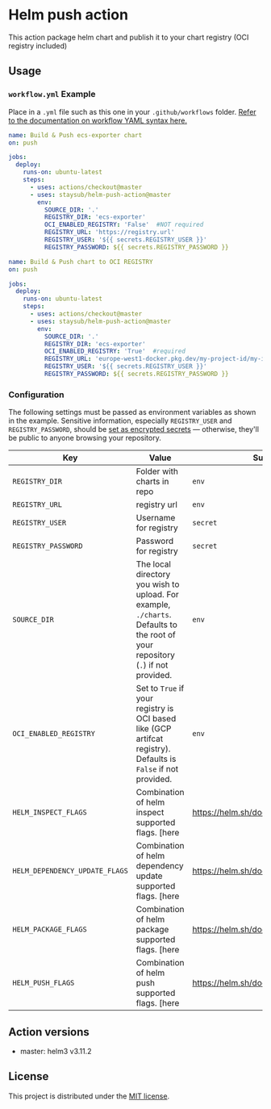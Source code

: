 # Helm push action

This action package helm chart and publish it to your chart registry (OCI registry included)

## Usage

### `workflow.yml` Example

Place in a `.yml` file such as this one in your `.github/workflows`
folder. [Refer to the documentation on workflow YAML syntax here.](https://help.github.com/en/articles/workflow-syntax-for-github-actions)

```yaml
name: Build & Push ecs-exporter chart
on: push

jobs:
  deploy:
    runs-on: ubuntu-latest
    steps:
      - uses: actions/checkout@master
      - uses: staysub/helm-push-action@master
        env:
          SOURCE_DIR: '.'
          REGISTRY_DIR: 'ecs-exporter'
          OCI_ENABLED_REGISTRY: 'False'  #NOT required
          REGISTRY_URL: 'https://registry.url'
          REGISTRY_USER: '${{ secrets.REGISTRY_USER }}'
          REGISTRY_PASSWORD: ${{ secrets.REGISTRY_PASSWORD }}
```

```yaml
name: Build & Push chart to OCI REGISTRY
on: push

jobs:
  deploy:
    runs-on: ubuntu-latest
    steps:
      - uses: actions/checkout@master
      - uses: staysub/helm-push-action@master
        env:
          SOURCE_DIR: '.'
          REGISTRY_DIR: 'ecs-exporter'
          OCI_ENABLED_REGISTRY: 'True'  #required
          REGISTRY_URL: 'europe-west1-docker.pkg.dev/my-project-id/my-image-registry/' #DO NOT add the oci protocol "oci://"
          REGISTRY_USER: '${{ secrets.REGISTRY_USER }}'
          REGISTRY_PASSWORD: ${{ secrets.REGISTRY_PASSWORD }}
```

### Configuration

The following settings must be passed as environment variables as shown in the example. Sensitive information,
especially `REGISTRY_USER` and `REGISTRY_PASSWORD`, should
be [set as encrypted secrets](https://help.github.com/en/articles/virtual-environments-for-github-actions#creating-and-using-secrets-encrypted-variables) —
otherwise, they'll be public to anyone browsing your repository.

| Key                            | Value                                                                                                                           | Suggested Type                                | Required |
|--------------------------------|---------------------------------------------------------------------------------------------------------------------------------|-----------------------------------------------|----------|
| `REGISTRY_DIR`                 | Folder with charts in repo                                                                                                      | `env`                                         | **Yes**  |
| `REGISTRY_URL`                 | registry url                                                                                                                    | `env`                                         | **Yes**  |
| `REGISTRY_USER`                | Username for registry                                                                                                           | `secret`                                      | **Yes**  |
| `REGISTRY_PASSWORD`            | Password for registry                                                                                                           | `secret`                                      | **Yes**  |
| `SOURCE_DIR`                   | The local directory you wish to upload. For example, `./charts`. Defaults to the root of your repository (`.`) if not provided. | `env`                                         | No       |
| `OCI_ENABLED_REGISTRY`         | Set to `True` if your registry is OCI based like (GCP artifcat registry). Defaults is `False` if not provided.                  | `env`                                         | No       |
| `HELM_INSPECT_FLAGS`           | Combination of helm inspect supported flags. [here                                                                              | https://helm.sh/docs/helm/helm_inspect/]      | `env`    | No       |
| `HELM_DEPENDENCY_UPDATE_FLAGS` | Combination of helm dependency update supported flags. [here                                                                    | https://helm.sh/docs/helm/dependency_update/] | `env`    | No       |
| `HELM_PACKAGE_FLAGS`           | Combination of helm package supported flags. [here                                                                              | https://helm.sh/docs/helm/helm_package/]      | `env`    | No       |
| `HELM_PUSH_FLAGS`              | Combination of helm push supported flags. [here                                                                                 | https://helm.sh/docs/helm/helm_push/]         | `env`    | No       |

## Action versions

- master: helm3 v3.11.2

## License

This project is distributed under the [MIT license](LICENSE.md).
